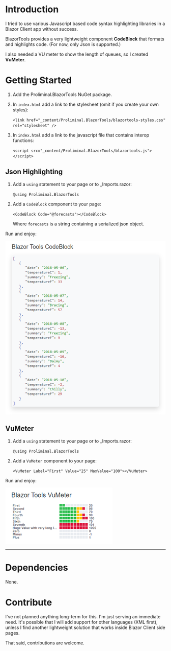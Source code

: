 # Introduction 

I tried to use various Javascript based code syntax highlighting libraries in a Blazor Client app without success.  

BlazorTools provides a very lightweight component <strong>CodeBlock</strong> that formats and highlights code. (For now, only Json is supported.)

I also needed a VU meter to show the length of queues, so I created <strong>VuMeter</strong>. 


# Getting Started

1. Add the Proliminal.BlazorTools NuGet package.


3. In `index.html` add a link to the stylesheet (omit if you create your own styles):

    `<link href="_content/Proliminal.BlazorTools/blazortools-styles.css" rel="stylesheet" />`

4. In `index.html` add a link to the javascript file that contains interop functions:

    `<script src="_content/Proliminal.BlazorTools/blazortools.js"></script>`

## Json Highlighting

1. Add a `using` statement to your page or to _Imports.razor:

    `@using Proliminal.BlazorTools`

2. Add a `CodeBlock` component to your page:

    `<CodeBlock Code="@forecasts"></CodeBlock>`  

    Where `forecasts` is a string containing a serialized json object.


Run and enjoy:

![image](.assets/blazor-tools-codeblock-example.png)

## VuMeter

1. Add a `using` statement to your page or to _Imports.razor:

    `@using Proliminal.BlazorTools`

2. Add a `VuMeter` component to your page:

    `<VuMeter Label="First" Value="25" MaxValue="100"></VuMeter>`

Run and enjoy:

![image](.assets/blazor-tools-vumeter-example.png)

---
# Dependencies


None.


# Contribute
I've not planned anything long-term for this. I'm just serving an immediate need. It's possible that I will add support for other languages (XML first), unless I find another lightweight solution that works inside Blazor Client side pages.

That said, contributions are welcome.
